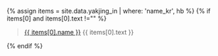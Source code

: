 <!--hb 지정 필요-->

{% assign items = site.data.yakjing_in | where: 'name_kr', hb %}
{% if items[0] and items[0].text !="" %}

> [{{ items[0].name }}]({{site.herburl}}/{{hb}}) {{ items[0].text }}

{% endif %}
